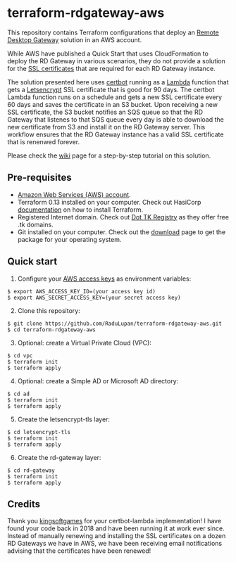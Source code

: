 # terraform-rdgateway-aws
This repository contains Terraform configurations that deploy an [Remote Desktop Gateway](https://docs.aws.amazon.com/quickstart/latest/rd-gateway/overview.html) solution in an AWS account.

While AWS have published a Quick Start that uses CloudFormation to deploy the RD Gateway in various scenarios, they do not provide a solution for the [SSL certificates](https://docs.aws.amazon.com/quickstart/latest/rd-gateway/architecture.html) that are required for each RD Gateway instance.

The solution presented here uses [certbot](https://certbot.eff.org/about/) running as a [Lambda](https://aws.amazon.com/lambda/) function that gets a [Letsencrypt](https://letsencrypt.org/) SSL certificate that is good for 90 days. The certbot Lambda function runs on a schedule and gets a new SSL certificate every 60 days and saves the certificate in an S3 bucket. Upon receiving a new SSL certificate, the S3 bucket notifies an SQS queue so that the RD Gateway that listenes to that SQS queue every day is able to download the new certificate from S3 and install it on the RD Gateway server. This workflow ensures that the RD Gateway instance has a valid SSL certificate that is renenwed forever.

Please check the [wiki](https://github.com/RaduLupan/terraform-rdgateway-aws/wiki) page for a step-by-step tutorial on this solution.

## Pre-requisites

* [Amazon Web Services (AWS) account](http://aws.amazon.com/).
* Terraform 0.13 installed on your computer. Check out HasiCorp [documentation](https://learn.hashicorp.com/terraform/azure/install) on how to install Terraform.
* Registered Internet domain. Check out [Dot TK Registry](http://www.dot.tk) as they offer free .tk domains.
* Git installed on your computer. Check out the [download](https://git-scm.com/downloads) page to get the package for your operating system.

## Quick start

1. Configure your [AWS access 
keys](http://docs.aws.amazon.com/general/latest/gr/aws-sec-cred-types.html#access-keys-and-secret-access-keys) as 
environment variables:

```
$ export AWS_ACCESS_KEY_ID=(your access key id)
$ export AWS_SECRET_ACCESS_KEY=(your secret access key)
```

2. Clone this repository:

```
$ git clone https://github.com/RaduLupan/terraform-rdgateway-aws.git
$ cd terraform-rdgateway-aws
```
3. Optional: create a Virtual Private Cloud (VPC):

```
$ cd vpc
$ terraform init
$ terraform apply
```
4. Optional: create a Simple AD or Microsoft AD directory:

```
$ cd ad
$ terraform init
$ terraform apply
```

5. Create the letsencrypt-tls layer:

```
$ cd letsencrypt-tls
$ terraform init
$ terraform apply
```

6. Create the rd-gateway layer:

```
$ cd rd-gateway
$ terraform init
$ terraform apply
```

## Credits
Thank you [kingsoftgames](https://github.com/kingsoftgames/certbot-lambda) for your certbot-lambda implementation! I have found your code back in 2018 and have been running it at work ever since. Instead of manually renewing and installing the SSL certificates on a dozen RD Gateways we have in AWS, we have been receiving email notifications advising that the certificates have been renewed!
